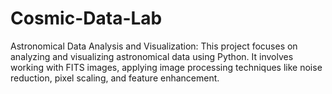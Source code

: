 # Cosmic-Data-Lab
Astronomical Data Analysis and Visualization:  This project focuses on analyzing and visualizing astronomical data using Python. It involves working with FITS images, applying image processing techniques like noise reduction, pixel scaling, and feature enhancement.
